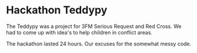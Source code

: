 # Hackathon Teddypy
The Teddypy was a project for 3FM Serious Request and Red Cross. We had to come up with idea's to help children in conflict areas.

The hackathon lasted 24 hours. Our excuses for the somewhat messy code.